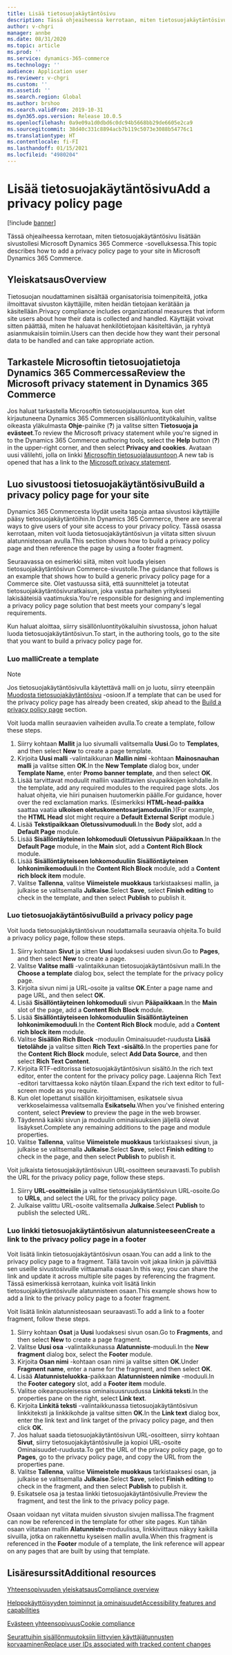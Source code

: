 ```yaml
---
title: Lisää tietosuojakäytäntösivu
description: Tässä ohjeaiheessa kerrotaan, miten tietosuojakäytäntösivu lisätään sivustollesi Microsoft Dynamics 365 Commerce -sovelluksessa.
author: v-chgri
manager: annbe
ms.date: 08/31/2020
ms.topic: article
ms.prod: ''
ms.service: dynamics-365-commerce
ms.technology: ''
audience: Application user
ms.reviewer: v-chgri
ms.custom: ''
ms.assetid: ''
ms.search.region: Global
ms.author: brshoo
ms.search.validFrom: 2019-10-31
ms.dyn365.ops.version: Release 10.0.5
ms.openlocfilehash: 0a9e09a1d0dbd6c0dc94b5668bb29de6605e2ca9
ms.sourcegitcommit: 38d40c331c8894acb7b119c5073e3088b54776c1
ms.translationtype: HT
ms.contentlocale: fi-FI
ms.lasthandoff: 01/15/2021
ms.locfileid: "4980204"
---
```

# <a name="add-a-privacy-policy-page"></a><span data-ttu-id="1e130-103">Lisää tietosuojakäytäntösivu</span><span class="sxs-lookup"><span data-stu-id="1e130-103">Add a privacy policy page</span></span>


[!include [banner](includes/banner.md)]

<span data-ttu-id="1e130-104">Tässä ohjeaiheessa kerrotaan, miten tietosuojakäytäntösivu lisätään sivustollesi Microsoft Dynamics 365 Commerce -sovelluksessa.</span><span class="sxs-lookup"><span data-stu-id="1e130-104">This topic describes how to add a privacy policy page to your site in Microsoft Dynamics 365 Commerce.</span></span>

## <a name="overview"></a><span data-ttu-id="1e130-105">Yleiskatsaus</span><span class="sxs-lookup"><span data-stu-id="1e130-105">Overview</span></span>

<span data-ttu-id="1e130-106">Tietosuojan noudattaminen sisältää organisatorisia toimenpiteitä, jotka ilmoittavat sivuston käyttäjille, miten heidän tietojaan kerätään ja käsitellään.</span><span class="sxs-lookup"><span data-stu-id="1e130-106">Privacy compliance includes organizational measures that inform site users about how their data is collected and handled.</span></span> <span data-ttu-id="1e130-107">Käyttäjät voivat sitten päättää, miten he haluavat henkilötietojaan käsiteltävän, ja ryhtyä asianmukaisiin toimiin.</span><span class="sxs-lookup"><span data-stu-id="1e130-107">Users can then decide how they want their personal data to be handled and can take appropriate action.</span></span>

## <a name="review-the-microsoft-privacy-statement-in-dynamics-365-commerce"></a><span data-ttu-id="1e130-108">Tarkastele Microsoftin tietosuojatietoja Dynamics 365 Commercessa</span><span class="sxs-lookup"><span data-stu-id="1e130-108">Review the Microsoft privacy statement in Dynamics 365 Commerce</span></span>

<span data-ttu-id="1e130-109">Jos haluat tarkastella Microsoftin tietosuojalausuntoa, kun olet kirjautuneena Dynamics 365 Commercen sisällönluontityökaluihin, valitse oikeasta yläkulmasta **Ohje**-painike (**?**) ja valitse sitten **Tietosuoja ja evästeet**.</span><span class="sxs-lookup"><span data-stu-id="1e130-109">To review the Microsoft privacy statement while you're signed in to the Dynamics 365 Commerce authoring tools, select the **Help** button (**?**) in the upper-right corner, and then select **Privacy and cookies**.</span></span> <span data-ttu-id="1e130-110">Avataan uusi välilehti, jolla on linkki [Microsoftin tietosuojalausuntoon](https://privacy.microsoft.com/privacystatement).</span><span class="sxs-lookup"><span data-stu-id="1e130-110">A new tab is opened that has a link to the [Microsoft privacy statement](https://privacy.microsoft.com/privacystatement).</span></span>

## <a name="build-a-privacy-policy-page-for-your-site"></a><span data-ttu-id="1e130-111">Luo sivustoosi tietosuojakäytäntösivu</span><span class="sxs-lookup"><span data-stu-id="1e130-111">Build a privacy policy page for your site</span></span>

<span data-ttu-id="1e130-112">Dynamics 365 Commercesta löydät useita tapoja antaa sivustosi käyttäjille pääsy tietosuojakäytäntöihin.</span><span class="sxs-lookup"><span data-stu-id="1e130-112">In Dynamics 365 Commerce, there are several ways to give users of your site access to your privacy policy.</span></span> <span data-ttu-id="1e130-113">Tässä osassa kerrotaan, miten voit luoda tietosuojakäytäntösivun ja viitata sitten sivuun alatunnisteosan avulla.</span><span class="sxs-lookup"><span data-stu-id="1e130-113">This section shows how to build a privacy policy page and then reference the page by using a footer fragment.</span></span>

<span data-ttu-id="1e130-114">Seuraavassa on esimerkki siitä, miten voit luoda yleisen tietosuojakäytäntösivun Commerce-sivustolle.</span><span class="sxs-lookup"><span data-stu-id="1e130-114">The guidance that follows is an example that shows how to build a generic privacy policy page for a Commerce site.</span></span> <span data-ttu-id="1e130-115">Olet vastuussa siitä, että suunnittelet ja toteutat tietosuojakäytäntösivuratkaisun, joka vastaa parhaiten yrityksesi lakisääteisiä vaatimuksia.</span><span class="sxs-lookup"><span data-stu-id="1e130-115">You're responsible for designing and implementing a privacy policy page solution that best meets your company's legal requirements.</span></span>

<span data-ttu-id="1e130-116">Kun haluat aloittaa, siirry sisällönluontityökaluihin sivustossa, johon haluat luoda tietosuojakäytäntösivun.</span><span class="sxs-lookup"><span data-stu-id="1e130-116">To start, in the authoring tools, go to the site that you want to build a privacy policy page for.</span></span>

### <a name="create-a-template"></a><span data-ttu-id="1e130-117">Luo malli</span><span class="sxs-lookup"><span data-stu-id="1e130-117">Create a template</span></span>

> [!NOTE]
> <span data-ttu-id="1e130-118">Jos tietosuojakäytäntösivulla käytettävä malli on jo luotu, siirry eteenpäin [Muodosta tietosuojakäytäntösivu](#build-a-privacy-policy-page) -osioon.</span><span class="sxs-lookup"><span data-stu-id="1e130-118">If a template that can be used for the privacy policy page has already been created, skip ahead to the [Build a privacy policy page](#build-a-privacy-policy-page) section.</span></span>

<span data-ttu-id="1e130-119">Voit luoda mallin seuraavien vaiheiden avulla.</span><span class="sxs-lookup"><span data-stu-id="1e130-119">To create a template, follow these steps.</span></span>

1. <span data-ttu-id="1e130-120">Siirry kohtaan **Mallit** ja luo sivumalli valitsemalla **Uusi**.</span><span class="sxs-lookup"><span data-stu-id="1e130-120">Go to **Templates**, and then select **New** to create a page template.</span></span>
1. <span data-ttu-id="1e130-121">Kirjoita **Uusi malli** -valintaikkunan **Mallin nimi** -kohtaan **Mainosnauhan malli** ja valitse sitten **OK**.</span><span class="sxs-lookup"><span data-stu-id="1e130-121">In the **New Template** dialog box, under **Template Name**, enter **Promo banner template**, and then select **OK**.</span></span>
1. <span data-ttu-id="1e130-122">Lisää tarvittavat moduulit malliin vaadittavien sivupaikkojen kohdalle.</span><span class="sxs-lookup"><span data-stu-id="1e130-122">In the template, add any required modules to the required page slots.</span></span> <span data-ttu-id="1e130-123">Jos haluat ohjeita, vie hiiri punaisen huutomerkin päälle.</span><span class="sxs-lookup"><span data-stu-id="1e130-123">For guidance, hover over the red exclamation marks.</span></span> <span data-ttu-id="1e130-124">(Esimerkiksi **HTML-head-paikka** saattaa vaatia **ulkoisen oletuskomentosarjamoduulin**.)</span><span class="sxs-lookup"><span data-stu-id="1e130-124">(For example, the **HTML Head** slot might require a **Default External Script** module.)</span></span>
1. <span data-ttu-id="1e130-125">Lisää **Tekstipaikkaan** **Oletussivumoduuli**.</span><span class="sxs-lookup"><span data-stu-id="1e130-125">In the **Body** slot, add a **Default Page** module.</span></span>
1. <span data-ttu-id="1e130-126">Lisää **Sisällöntäyteinen lohkomoduuli** **Oletussivun** **Pääpaikkaan**.</span><span class="sxs-lookup"><span data-stu-id="1e130-126">In the **Default Page** module, in the **Main** slot, add a **Content Rich Block** module.</span></span>
1. <span data-ttu-id="1e130-127">Lisää **Sisällöntäyteiseen lohkomoduuliin** **Sisällöntäyteinen lohkonimikemoduuli**.</span><span class="sxs-lookup"><span data-stu-id="1e130-127">In the **Content Rich Block** module, add a **Content rich block item** module.</span></span>
1. <span data-ttu-id="1e130-128">Valitse **Tallenna**, valitse **Viimeistele muokkaus** tarkistaaksesi mallin, ja julkaise se valitsemalla **Julkaise**.</span><span class="sxs-lookup"><span data-stu-id="1e130-128">Select **Save**, select **Finish editing** to check in the template, and then select **Publish** to publish it.</span></span>

### <a name="build-a-privacy-policy-page"></a><span data-ttu-id="1e130-129">Luo tietosuojakäytäntösivu</span><span class="sxs-lookup"><span data-stu-id="1e130-129">Build a privacy policy page</span></span>

<span data-ttu-id="1e130-130">Voit luoda tietosuojakäytäntösivun noudattamalla seuraavia ohjeita.</span><span class="sxs-lookup"><span data-stu-id="1e130-130">To build a privacy policy page, follow these steps.</span></span>

1. <span data-ttu-id="1e130-131">Siirry kohtaan **Sivut** ja sitten **Uusi** luodaksesi uuden sivun.</span><span class="sxs-lookup"><span data-stu-id="1e130-131">Go to **Pages**, and then select **New** to create a page.</span></span>
1. <span data-ttu-id="1e130-132">Valitse **Valitse malli** -valintaikkunan tietosuojakäytäntösivun malli.</span><span class="sxs-lookup"><span data-stu-id="1e130-132">In the **Choose a template** dialog box, select the template for the privacy policy page.</span></span>
1. <span data-ttu-id="1e130-133">Kirjoita sivun nimi ja URL-osoite ja valitse **OK**.</span><span class="sxs-lookup"><span data-stu-id="1e130-133">Enter a page name and page URL, and then select **OK**.</span></span> 
1. <span data-ttu-id="1e130-134">Lisää **Sisällöntäyteinen lohkomoduuli** sivun **Pääpaikkaan**.</span><span class="sxs-lookup"><span data-stu-id="1e130-134">In the **Main** slot of the page, add a **Content Rich Block** module.</span></span>
1. <span data-ttu-id="1e130-135">Lisää **Sisällöntäyteiseen lohkomoduuliin** **Sisällöntäyteinen lohkonimikemoduuli**.</span><span class="sxs-lookup"><span data-stu-id="1e130-135">In the **Content Rich Block** module, add a **Content rich block item** module.</span></span>
1. <span data-ttu-id="1e130-136">Valitse **Sisällön Rich Block** -moduulin Ominaisuudet-ruudusta **Lisää tietolähde** ja valitse sitten **Rich Text -sisältö**.</span><span class="sxs-lookup"><span data-stu-id="1e130-136">In the properties pane for the **Content Rich Block** module, select **Add Data Source**, and then select **Rich Text Content**.</span></span>
1. <span data-ttu-id="1e130-137">Kirjoita RTF-editorissa tietosuojakäytäntösivun sisältö.</span><span class="sxs-lookup"><span data-stu-id="1e130-137">In the rich text editor, enter the content for the privacy policy page.</span></span> <span data-ttu-id="1e130-138">Laajenna Rich Text -editori tarvittaessa koko näytön tilaan.</span><span class="sxs-lookup"><span data-stu-id="1e130-138">Expand the rich text editor to full-screen mode as you require.</span></span>
1. <span data-ttu-id="1e130-139">Kun olet lopettanut sisällön kirjoittamisen, esikatsele sivua verkkoselaimessa valitsemalla **Esikatselu**.</span><span class="sxs-lookup"><span data-stu-id="1e130-139">When you've finished entering content, select **Preview** to preview the page in the web browser.</span></span>
1. <span data-ttu-id="1e130-140">Täydennä kaikki sivun ja moduulin ominaisuuksien jäljellä olevat lisäykset.</span><span class="sxs-lookup"><span data-stu-id="1e130-140">Complete any remaining additions to the page and module properties.</span></span>
1. <span data-ttu-id="1e130-141">Valitse **Tallenna**, valitse **Viimeistele muokkaus** tarkistaaksesi sivun, ja julkaise se valitsemalla **Julkaise**.</span><span class="sxs-lookup"><span data-stu-id="1e130-141">Select **Save**, select **Finish editing** to check in the page, and then select **Publish** to publish it.</span></span>

<span data-ttu-id="1e130-142">Voit julkaista tietosuojakäytäntösivun URL-osoitteen seuraavasti.</span><span class="sxs-lookup"><span data-stu-id="1e130-142">To publish the URL for the privacy policy page, follow these steps.</span></span>

1. <span data-ttu-id="1e130-143">Siirry **URL-osoitteisiin** ja valitse tietosuojakäytäntösivun URL-osoite.</span><span class="sxs-lookup"><span data-stu-id="1e130-143">Go to **URLs**, and select the URL for the privacy policy page.</span></span>
1. <span data-ttu-id="1e130-144">Julkaise valittu URL-osoite valitsemalla **Julkaise**.</span><span class="sxs-lookup"><span data-stu-id="1e130-144">Select **Publish** to publish the selected URL.</span></span>

### <a name="create-a-link-to-the-privacy-policy-page-in-a-footer"></a><span data-ttu-id="1e130-145">Luo linkki tietosuojakäytäntösivun alatunnisteeseen</span><span class="sxs-lookup"><span data-stu-id="1e130-145">Create a link to the privacy policy page in a footer</span></span>

<span data-ttu-id="1e130-146">Voit lisätä linkin tietosuojakäytäntösivun osaan.</span><span class="sxs-lookup"><span data-stu-id="1e130-146">You can add a link to the privacy policy page to a fragment.</span></span> <span data-ttu-id="1e130-147">Tällä tavoin voit jakaa linkin ja päivittää sen useille sivustosivuille viittaamalla osaan.</span><span class="sxs-lookup"><span data-stu-id="1e130-147">In this way, you can share the link and update it across multiple site pages by referencing the fragment.</span></span> <span data-ttu-id="1e130-148">Tässä esimerkissä kerrotaan, kuinka voit lisätä linkin tietosuojakäytäntösivulle alatunnisteen osaan.</span><span class="sxs-lookup"><span data-stu-id="1e130-148">This example shows how to add a link to the privacy policy page to a footer fragment.</span></span>

<span data-ttu-id="1e130-149">Voit lisätä linkin alatunnisteosaan seuraavasti.</span><span class="sxs-lookup"><span data-stu-id="1e130-149">To add a link to a footer fragment, follow these steps.</span></span>

1. <span data-ttu-id="1e130-150">Siirry kohtaan **Osat** ja **Uusi** luodaksesi sivun osan.</span><span class="sxs-lookup"><span data-stu-id="1e130-150">Go to **Fragments**, and then select **New** to create a page fragment.</span></span>
1. <span data-ttu-id="1e130-151">Valitse **Uusi osa** -valintaikkunassa **Alatunniste**-moduuli.</span><span class="sxs-lookup"><span data-stu-id="1e130-151">In the **New fragment** dialog box, select the **Footer** module.</span></span>
1. <span data-ttu-id="1e130-152">Kirjoita **Osan nimi** -kohtaan osan nimi ja valitse sitten **OK**.</span><span class="sxs-lookup"><span data-stu-id="1e130-152">Under **Fragment name**, enter a name for the fragment, and then select **OK**.</span></span>
1. <span data-ttu-id="1e130-153">Lisää **Alatunnisteluokka**-paikkaan **Alatunnisteen nimike** -moduuli.</span><span class="sxs-lookup"><span data-stu-id="1e130-153">In the **Footer category** slot, add a **Footer item** module.</span></span>
1. <span data-ttu-id="1e130-154">Valitse oikeanpuoleisessa ominaisuusruudussa **Linkitä teksti**.</span><span class="sxs-lookup"><span data-stu-id="1e130-154">In the properties pane on the right, select **Link text**.</span></span>
1. <span data-ttu-id="1e130-155">Kirjoita **Linkitä teksti** -valintaikkunassa tietosuojakäytäntösivun linkkiteksti ja linkkikohde ja valitse sitten **OK**.</span><span class="sxs-lookup"><span data-stu-id="1e130-155">In the **Link text** dialog box, enter the link text and link target of the privacy policy page, and then click **OK**.</span></span>
1. <span data-ttu-id="1e130-156">Jos haluat saada tietosuojakäytäntösivun URL-osoitteen, siirry kohtaan **Sivut**, siirry tietosuojakäytäntösivulle ja kopioi URL-osoite Ominaisuudet-ruudusta.</span><span class="sxs-lookup"><span data-stu-id="1e130-156">To get the URL of the privacy policy page, go to **Pages**, go to the privacy policy page, and copy the URL from the properties pane.</span></span>
1. <span data-ttu-id="1e130-157">Valitse **Tallenna**, valitse **Viimeistele muokkaus** tarkistaaksesi osan, ja julkaise se valitsemalla **Julkaise**.</span><span class="sxs-lookup"><span data-stu-id="1e130-157">Select **Save**, select **Finish editing** to check in the fragment, and then select **Publish** to publish it.</span></span>
1. <span data-ttu-id="1e130-158">Esikatsele osa ja testaa linkki tietosuojakäytäntösivulle.</span><span class="sxs-lookup"><span data-stu-id="1e130-158">Preview the fragment, and test the link to the privacy policy page.</span></span>

<span data-ttu-id="1e130-159">Osaan voidaan nyt viitata muiden sivuston sivujen mallissa.</span><span class="sxs-lookup"><span data-stu-id="1e130-159">The fragment can now be referenced in the template for other site pages.</span></span> <span data-ttu-id="1e130-160">Kun tähän osaan viitataan mallin **Alatunniste**-moduulissa, linkkiviittaus näkyy kaikilla sivuilla, jotka on rakennettu kyseisen mallin avulla.</span><span class="sxs-lookup"><span data-stu-id="1e130-160">When this fragment is referenced in the **Footer** module of a template, the link reference will appear on any pages that are built by using that template.</span></span>

## <a name="additional-resources"></a><span data-ttu-id="1e130-161">Lisäresurssit</span><span class="sxs-lookup"><span data-stu-id="1e130-161">Additional resources</span></span>

[<span data-ttu-id="1e130-162">Yhteensopivuuden yleiskatsaus</span><span class="sxs-lookup"><span data-stu-id="1e130-162">Compliance overview</span></span>](compliance-overview.md)

[<span data-ttu-id="1e130-163">Helppokäyttöisyyden toiminnot ja ominaisuudet</span><span class="sxs-lookup"><span data-stu-id="1e130-163">Accessibility features and capabilities</span></span>](accessibility.md)

[<span data-ttu-id="1e130-164">Evästeen yhteensopivuus</span><span class="sxs-lookup"><span data-stu-id="1e130-164">Cookie compliance</span></span>](cookie-compliance.md)

[<span data-ttu-id="1e130-165">Seurattuihin sisällönmuutoksiin liittyvien käyttäjätunnusten korvaaminen</span><span class="sxs-lookup"><span data-stu-id="1e130-165">Replace user IDs associated with tracked content changes</span></span>](replace-IDs-tracked-changes.md)
